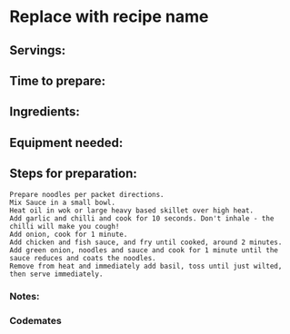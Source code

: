 # Replace with recipe name

## Servings: 

## Time to prepare: 

## Ingredients:


## Equipment needed:


## Steps for preparation:
    Prepare noodles per packet directions.
    Mix Sauce in a small bowl.
    Heat oil in wok or large heavy based skillet over high heat.
    Add garlic and chilli and cook for 10 seconds. Don't inhale - the chilli will make you cough!
    Add onion, cook for 1 minute. 
    Add chicken and fish sauce, and fry until cooked, around 2 minutes.
    Add green onion, noodles and sauce and cook for 1 minute until the sauce reduces and coats the noodles.
    Remove from heat and immediately add basil, toss until just wilted, then serve immediately.


### Notes:



### Codemates #
